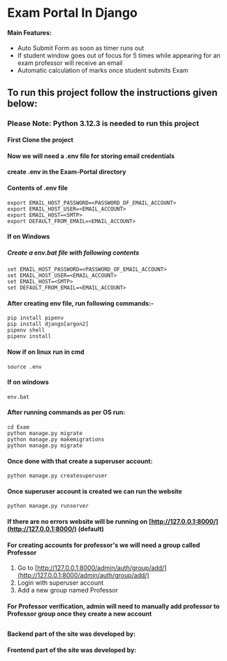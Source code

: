# Exam Portal In Django


#### Main Features:
* Auto Submit Form as soon as timer runs out
* If student window goes out of focus for 5 times while appearing for an exam professor will receive an email
* Automatic calculation of marks once student submits Exam


## To run this project follow the instructions given below:

### Please Note: Python 3.12.3 is needed to run this project

#### First Clone the project

#### Now we will need a .env file for storing email credentials
#### create .env in the Exam-Portal directory
#### Contents of .env file
```
export EMAIL_HOST_PASSWORD=<PASSWORD_OF_EMAIL_ACCOUNT>
export EMAIL_HOST_USER=<EMAIL_ACCOUNT>
export EMAIL_HOST=<SMTP>
export DEFAULT_FROM_EMAIL=<EMAIL_ACCOUNT>
```

#### If on Windows
##### Create a env.bat file with following contents 
```
set EMAIL_HOST_PASSWORD=<PASSWORD_OF_EMAIL_ACCOUNT>
set EMAIL_HOST_USER=<EMAIL_ACCOUNT>
set EMAIL_HOST=<SMTP>
set DEFAULT_FROM_EMAIL=<EMAIL_ACCOUNT>
```

#### After creating env file, run following commands:-
```
pip install pipenv
pip install django[argon2]
pipenv shell
pipenv install
```
#### Now if on linux run in cmd
```
source .env
```
#### If on windows
```
env.bat
```

#### After running commands as per OS run:
```
cd Exam
python manage.py migrate
python manage.py makemigrations
python manage.py migrate
```

#### Once done with that create a superuser account:
```
python manage.py createsuperuser
```

#### Once superuser account is created we can run the website
```
python manage.py runserver
```

#### If there are no errors website will be running on [http://127.0.0.1:8000/](http://127.0.0.1:8000/) (default)

#### For creating accounts for professor's we will need a group called Professor
1. Go to [http://127.0.0.1:8000/admin/auth/group/add/](http://127.0.0.1:8000/admin/auth/group/add/)
2. Login with superuser account
3. Add a new group named Professor


#### For Professor verification, admin will need to manually add professor to Professor group once they create a new account    
##
##
#### Backend part of the site was developed by:

#### Frontend part of the site was developed by:
